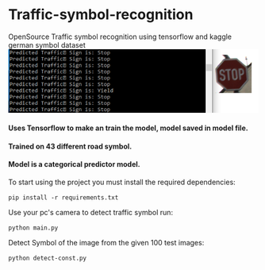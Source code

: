 # Traffic-symbol-recognition
OpenSource Traffic symbol recognition using tensorflow and kaggle german symbol dataset
![image](https://raw.githubusercontent.com/Bikram-ghuku/traffic-symbol-recognition/main/image.png)

#### Uses Tensorflow to make an train the model, model saved in model file.

#### Trained on 43 different road symbol.

#### Model is a categorical predictor model.

To start using the project you must install the required dependencies:
```Install dependencies
pip install -r requirements.txt
```

Use your pc's camera to detect traffic symbol run:
```Start camera recogniton
python main.py
```
Detect Symbol of the image from the given 100 test images:
```Detect symbol form image from the given 100 test images
python detect-const.py
```
